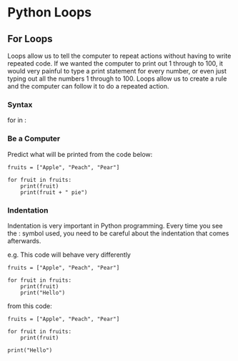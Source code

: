 # Python Loops

## For Loops
Loops allow us to tell the computer to repeat actions without having to write repeated code. If we wanted the computer to print out 1 through to 100, it would very painful to type a print statement for every number, or even just typing out all the numbers 1 through to 100. Loops allow us to create a rule and the computer can follow it to do a repeated action.

### Syntax
for <variable name of each item> in <a List>:
    <do something>
    <do something else> 

### Be a Computer
Predict what will be printed from the code below:

```
fruits = ["Apple", "Peach", "Pear"]

for fruit in fruits:
    print(fruit)
    print(fruit + " pie")
```

### Indentation
Indentation is very important in Python programming. Every time you see the : symbol used, you need to be careful about the indentation that comes afterwards.

e.g. This code will behave very differently

```
fruits = ["Apple", "Peach", "Pear"]

for fruit in fruits:
    print(fruit)
    print("Hello")
```

from this code:

```
fruits = ["Apple", "Peach", "Pear"]

for fruit in fruits:
    print(fruit)

print("Hello")
```
